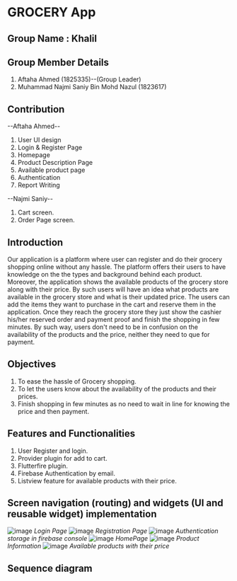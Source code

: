 # GROCERY App

## Group Name : Khalil
## Group Member Details 
1. Aftaha Ahmed (1825335)--(Group Leader)
2. Muhammad Najmi Saniy Bin Mohd Nazul (1823617)

## Contribution

--Aftaha Ahmed--
1. User UI design
2. Login & Register Page
3. Homepage
4. Product Description Page
5. Available product page
6. Authentication
7. Report Writing

--Najmi Saniy--
1. Cart screen.
2. Order Page screen.


## Introduction

Our application is a platform where user can register and do their grocery shopping online without any hassle. The platform offers their users to have knowledge on the the types and background behind each product. Moreover, the application shows the available products of the grocery store along with their price. By such users will have an idea what products are available in the grocery store and what is their updated price. The users can add the items they want to purchase in the cart and reserve them in the application. Once they reach the grocery store they just show the cashier his/her reserved order and payment proof and finish the shopping in few minutes. By such way, users don't need to be in confusion on the availability of the products and the price, neither they need to que for payment. 

## Objectives

1. To ease the hassle of Grocery shopping.
2. To let the users know about the availability of the products and their prices.
3. Finish shopping in few minutes as no need to wait in line for knowing the price and then payment.

## Features and Functionalities

1. User Register and login.
2. Provider plugin for add to cart.
3. Flutterfire plugin.
4. Firebase Authentication by email.
5. Listview feature for available products with their price.

## Screen navigation (routing) and widgets (UI and reusable widget) implementation


![image](https://user-images.githubusercontent.com/116794268/216138467-66cfc32b-c454-459b-9ab1-ddcf2dfbff04.png)
*Login Page*
![image](https://user-images.githubusercontent.com/116794268/216141141-759364d9-e742-4dba-ad2e-e689364a5d87.png)
*Registration Page*
![image](https://user-images.githubusercontent.com/116794268/216294634-7a18d746-87f2-45e6-92f5-fab2ac4c70d7.png)
*Authentication storage in firebase console*
![image](https://user-images.githubusercontent.com/116794268/216141277-4663dab3-4112-4e46-b39f-db1c02c97932.png)
*HomePage*
![image](https://user-images.githubusercontent.com/116794268/216141534-bbec6438-5579-4254-b0a9-6afca47912d2.png)
*Product Information*
![image](https://user-images.githubusercontent.com/116794268/216141385-94f9f166-d6a7-469e-8a37-d11c036ac267.png)
*Available products with their price*


## Sequence diagram 
